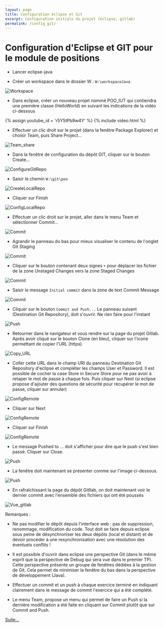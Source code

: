 ```yaml
---
layout: page
title: Configuration eclipse et Git
excerpt: Configuration initiale du projet (eclipse, gitlab)
permalink: /config_git/
---
```


# Configuration d'Eclipse et GIT pour le module de positions

* Lancer eclipse-java

* Créer un workspace dans le dossier W : `W:\workspaceJava`

![Workspace](/img/git_config/A_Workspace.png)

* Dans eclipse, créer un nouveau projet nommé POO_IUT qui contiendra une première classe (HelloWorld) en suivant les indications de la vidéo ci-dessous

{% assign youtube_id = 'r5Y5tPb9w4Y' %}
{% include video.html %}

* Effectuer un clic droit sur le projet (dans la fenêtre Package Explorer) et choisir Team, puis Share Project...

![Team_share](/img/git_config/C-Team_share.png)

* Dans la fenêtre de configuration du dépôt GIT, cliquer sur le bouton Create...

![ConfigureGitRepo](/img/git_config/D-ConfigureGitRepo.png)

* Saisir le chemin `W:\git\poo`

![CreateLocalRepo](/img/git_config/F-CreateLocalRepo.png)

* Cliquer sur Finish

![ConfigLocalRepo](/img/git_config/G-ConfigLocalRepo.png)


* Effectuer un clic droit sur le projet, aller dans le menu Team et sélectionner Commit...

![Commit](/img/git_config/H-Commit.png)

* Agrandir le panneau du bas pour mieux visualiser le contenu de l'onglet Git Staging

![Commit](/img/git_config/I-Commit.png)

* Cliquer sur le bouton contenant deux signes `+` pour déplacer les fichier de la zone Unstaged Changes vers la zone Staged Changes

![Commit](/img/git_config/J-Commit.png)

* Saisir le message `Initial commit` dans la zone de text Commit Message

![Commit](/img/git_config/K-Commit.png)

* Cliquer sur le bouton `Commit and Push...` Le panneau suivant (Destination Git Repository), doit s'ouvrir. Ne rien faire pour l'instant

![Push](/img/git_config/L-Push.png)

* Retourner dans le navigateur et vous rendre sur la page du projet Gitlab. Après avoir cliqué sur le bouton Clone (en bleu), cliquer sur l'icone permettant de copier l'URL (https)

![Copy_URL](/img/git_config/M-Copy_URL.png)

* Coller cette URL dans le champ URI du panneau Destination Git Repository d'eclipse et compléter les champs User et Password. Il est possible de cocher la case Store in Secure Store pour ne pas avoir à retaper le mot de passe à chaque fois. Puis cliquer sur Next (si eclipse propose d'ajouter des questions de sécurité pour récupérer le mot de passe, cliquer sur annuler)

![ConfigRemote](/img/git_config/N-ConfigRemote.png)

* Cliquer sur Next

![ConfigRemote](/img/git_config/O-ConfigRemote.png)

* Cliquer sur Finish

![ConfigRemote](/img/git_config/P-ConfigRemote.png)

* Le message Pushed to ... doit s'afficher pour dire que le push s'est bien passé. Cliquer sur Close.

![Push](/img/git_config/Q-Push.png)

* La fenêtre doit maintenant se présenter comme sur l'image ci-dessous.

![Push](/img/git_config/R-Push_fin.png)

* En rafraîchissant la page du dépôt Gitllab, on doit maintenant voir le dernier commit avec l'ensemble des fichiers qui ont été poussés

![Vue_gitlab](/img/git_config/S-Vue_gitlab.png)

Remarques :

* Ne pas modifier le dépôt depuis l'interface web : pas de suppression, renommage, modification du code. Tout doit se faire depuis eclipse sous peine de désynchroniser les deux dépôts (local et distant) et de devoir procéder à une resynchronisation avec une résolution des éventuels conflits !

* Il est possible d'ouvrir dans eclipse une perspective Git (dans le même esprit que la perspective de Debug qui sera vue dans le premier TP). Cette perspective présente un groupe de fenêtres dédiées à la gestion de Git. Cela permet de minimiser la fenêtre du bas dans la perspective de développement (Java).

* Effectuer un commit et un push à chaque exercice terminé en indiquant clairement dans le message de commit l'exercice qui a été complété.

* Le menu Team, propose un menu qui permet de faire un Push si la dernière modification a été faite en cliquant sur Commit plutôt que sur Commit and Push.

[Suite...]({{site.baseurl}}/enonces/tp1)